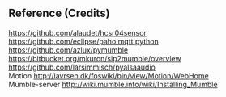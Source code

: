 ## Reference (Credits)
https://github.com/alaudet/hcsr04sensor<br/>
https://github.com/eclipse/paho.mqtt.python<br/>
https://github.com/azlux/pymumble<br/>
https://bitbucket.org/mkuron/sip2mumble/overview
https://github.com/larsimmisch/pyalsaaudio<br/>
Motion <http://lavrsen.dk/foswiki/bin/view/Motion/WebHome><br/>
Mumble-server <http://wiki.mumble.info/wiki/Installing_Mumble><br/>
